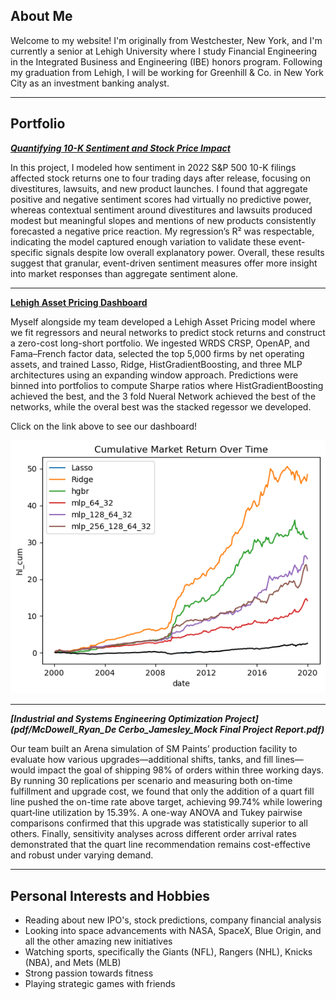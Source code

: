 ## About Me

Welcome to my website! I'm originally from Westchester, New York, and I'm currently a senior at Lehigh University where I study Financial Engineering in the Integrated Business and Engineering (IBE) honors program. Following my graduation from Lehigh, I will be working for Greenhill & Co. in New York City as an investment banking analyst. 

---

## Portfolio

_**[Quantifying 10-K Sentiment and Stock Price Impact](midterm_summary.pdf)**_

In this project, I modeled how sentiment in 2022 S&P 500 10-K filings affected stock returns one to four trading days after release, focusing on divestitures, lawsuits, and new product launches. I found that aggregate positive and negative sentiment scores had virtually no predictive power, whereas contextual sentiment around divestitures and lawsuits produced modest but meaningful slopes and mentions of new products consistently forecasted a negative price reaction. My regression’s R² was respectable, indicating the model captured enough variation to validate these event-specific signals despite low overall explanatory power. Overall, these results suggest that granular, event-driven sentiment measures offer more insight into market responses than aggregate sentiment alone.

---

<a href="https://lehigh-asset-pricing.streamlit.app/" target="_blank">
  <b>Lehigh Asset Pricing Dashboard</b>
</a>

Myself alongside my team developed a Lehigh Asset Pricing model where we fit regressors and neural networks to predict stock returns and construct a zero-cost long-short portfolio. We ingested WRDS CRSP, OpenAP, and Fama–French factor data, selected the top 5,000 firms by net operating assets, and trained Lasso, Ridge, HistGradientBoosting, and three MLP architectures using an expanding window approach. Predictions were binned into portfolios to compute Sharpe ratios where HistGradientBoosting achieved the best, and the 3 fold Nueral Network achieved the best of the networks, while the overal best was the stacked regessor we developed.

Click on the link above to see our dashboard!


<img src="images/Market.png?raw=true"/>

---

_**[Industrial and Systems Engineering Optimization Project](pdf/McDowell_Ryan_De Cerbo_Jamesley_Mock Final Project Report.pdf)**_

Our team built an Arena simulation of SM Paints’ production facility to evaluate how various upgrades—additional shifts, tanks, and fill lines—would impact the goal of shipping 98% of orders within three working days. By running 30 replications per scenario and measuring both on-time fulfillment and upgrade cost, we found that only the addition of a quart fill line pushed the on-time rate above target, achieving 99.74% while lowering quart‐line utilization by 15.39%. A one-way ANOVA and Tukey pairwise comparisons confirmed that this upgrade was statistically superior to all others. Finally, sensitivity analyses across different order arrival rates demonstrated that the quart line recommendation remains cost-effective and robust under varying demand.

---
## Personal Interests and Hobbies
 - Reading about new IPO's, stock predictions, company financial analysis
 - Looking into space advancements with NASA, SpaceX, Blue Origin, and all the other amazing new initiatives
 - Watching sports, specifically the Giants (NFL), Rangers (NHL), Knicks (NBA), and Mets (MLB)
 - Strong passion towards fitness
 - Playing strategic games with friends

<!-- Remove above link if you don't want to attibute -->
